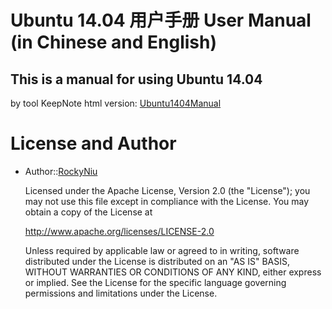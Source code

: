 
Ubuntu 14.04 用户手册 User Manual
  (in Chinese and English)
================
## This is a manual for using Ubuntu 14.04
  by tool KeepNote
  html version: [Ubuntu1404Manual](/Ubuntu1404Manual-html/index.html)

# License and Author
* Author::[RockyNiu](https://github.com/RockyNiu)
  
  Licensed under the Apache License, Version 2.0 (the "License"); you may not use this file except in compliance with the License. You may obtain a copy of the License at

  http://www.apache.org/licenses/LICENSE-2.0

  Unless required by applicable law or agreed to in writing, software distributed under the License is distributed on an "AS IS" BASIS, WITHOUT WARRANTIES OR CONDITIONS OF ANY KIND, either express or implied. See the License for the specific language governing permissions and limitations under the License.

